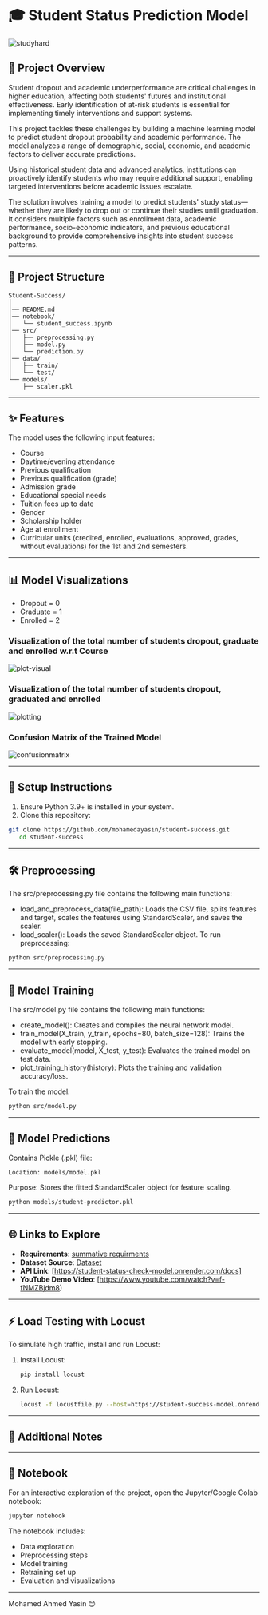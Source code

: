 # 🎓 Student Status Prediction Model  

![studyhard](https://github.com/user-attachments/assets/5bf4310a-5f3f-4f67-8e6e-56b6cee55f3e)


## 📝 Project Overview

Student dropout and academic underperformance are critical challenges in higher education, affecting both students' futures and institutional effectiveness. Early identification of at-risk students is essential for implementing timely interventions and support systems.

This project tackles these challenges by building a machine learning model to predict student dropout probability and academic performance. The model analyzes a range of demographic, social, economic, and academic factors to deliver accurate predictions.

Using historical student data and advanced analytics, institutions can proactively identify students who may require additional support, enabling targeted interventions before academic issues escalate.

The solution involves training a model to predict students' study status—whether they are likely to drop out or continue their studies until graduation. It considers multiple factors such as enrollment data, academic performance, socio-economic indicators, and previous educational background to provide comprehensive insights into student success patterns.

---

## 📂 Project Structure  

```
Student-Success/  
│  
│── README.md  
│── notebook/  
│   └── student_success.ipynb  
│── src/  
│   ├── preprocessing.py  
│   ├── model.py  
│   └── prediction.py  
│── data/  
│   ├── train/  
│   └── test/  
└── models/  
    ├── scaler.pkl

```  

---

## ✨ Features  

The model uses the following input features:  
- Course  
- Daytime/evening attendance  
- Previous qualification  
- Previous qualification (grade)  
- Admission grade  
- Educational special needs  
- Tuition fees up to date  
- Gender  
- Scholarship holder  
- Age at enrollment  
- Curricular units (credited, enrolled, evaluations, approved, grades, without evaluations) for the 1st and 2nd semesters.

 ---
 
  ## 📊  Model Visualizations  

- Dropout = 0
- Graduate = 1
- Enrolled = 2
  
### Visualization of the total number of students dropout, graduate and enrolled w.r.t Course

![plot-visual](https://github.com/user-attachments/assets/87c90a7a-ee31-44e7-86d5-df0018227d06)

### Visualization of the total number of students dropout, graduated and enrolled

![plotting](https://github.com/user-attachments/assets/d9c5ddf1-4164-43c0-a37c-b7af7322b100)

### Confusion Matrix of the Trained Model

![confusionmatrix](https://github.com/user-attachments/assets/a0200ab4-3bbb-4a74-87d2-ae04d1c26c20)

---

## 🚀 Setup Instructions  

1. Ensure Python 3.9+ is installed in your system.  
2. Clone this repository:

```bash  
git clone https://github.com/mohamedayasin/student-success.git  
   cd student-success
``` 

---
    
## 🛠️ Preprocessing  

The src/preprocessing.py file contains the following main functions:

- load_and_preprocess_data(file_path): Loads the CSV file, splits features and target, scales the features using StandardScaler, and saves the scaler.
- load_scaler(): Loads the saved StandardScaler object.
To run preprocessing:

```bash  
python src/preprocessing.py  
```  

---

## 🧠 Model Training  

The src/model.py file contains the following main functions:

- create_model(): Creates and compiles the neural network model.
- train_model(X_train, y_train, epochs=80, batch_size=128): Trains the model with early stopping.
- evaluate_model(model, X_test, y_test): Evaluates the trained model on test data.
- plot_training_history(history): Plots the training and validation accuracy/loss.
  
To train the model:

```bash  
python src/model.py  
```  

---

## 🔮 Model Predictions  

Contains Pickle (.pkl) file:

`Location: models/model.pkl`

Purpose: Stores the fitted StandardScaler object for feature scaling.

```bash  
python models/student-predictor.pkl  
```  

---

## 🌐 Links to Explore

-  **Requirements**: [summative requirments](https://github.com/MohamedAYasin/MLOPS-Student-Success/blob/main/Machine_Learning_Pipeline%20-%20Summative_Assignment.pdf)
-  **Dataset Source**: [Dataset](https://www.kaggle.com/datasets/thedevastator/higher-education-predictors-of-student-retention/data)
- **API Link**: [https://student-status-check-model.onrender.com/docs]
-  **YouTube Demo Video**: [https://www.youtube.com/watch?v=f-fNMZBjdm8)
  
---

## ⚡ Load Testing with Locust  

To simulate high traffic, install and run Locust:  

1. Install Locust:  
   ```bash  
   pip install locust  
   ```  
2. Run Locust:  
   ```bash  
   locust -f locustfile.py --host=https://student-success-model.onrender.com  
   ```  

---

## 📝 Additional Notes  



---  

## 📖 Notebook  

For an interactive exploration of the project, open the Jupyter/Google Colab notebook:  
```bash  
jupyter notebook  
```  

The notebook includes:  
- Data exploration  
- Preprocessing steps  
- Model training
- Retraining set up
- Evaluation and visualizations  

---  

 Mohamed Ahmed Yasin 😊
